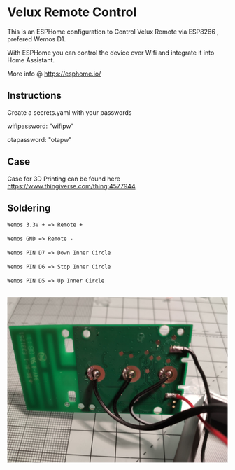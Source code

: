 # Velux Remote Control

This is an ESPHome configuration to Control Velux Remote via ESP8266 , prefered Wemos D1.

With ESPHome you can control the device over Wifi and integrate it into Home Assistant.

More info @ https://esphome.io/

## Instructions
Create a secrets.yaml with your passwords

wifipassword: "wifipw"

otapassword: "otapw"

## Case

Case for 3D Printing can be found here  https://www.thingiverse.com/thing:4577944

## Soldering
```
Wemos 3.3V + => Remote +

Wemos GND => Remote -

Wemos PIN D7 => Down Inner Circle

Wemos PIN D6 => Stop Inner Circle

Wemos PIN D5 => Up Inner Circle


```

![Solder](/images/solder.jpg)